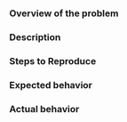  <!-- PLEASE READ THE FOLLOWING INSTRUCTIONS -->

<!-- Is it a bug/feature/question or do you need help? -->
<!-- If it's a bug, is it a browser bug? -->

### Overview of the problem

<!-- UNCOMMENT THE APPROPRIATE LINES -->

<!-- I'm using react-rnd **version** [x.x.x] -->
<!-- My **browser** is: -->
<!-- I am sure this issue is **not a duplicate**? -->

### Description

<!-- Description of the bug, enhancement, or question -->

### Steps to Reproduce

<!--
1. First Step
2. Second Step
3. and so on...
-->

### Expected behavior

<!-- What you expected to happen -->

### Actual behavior

<!-- What actually happened -->
